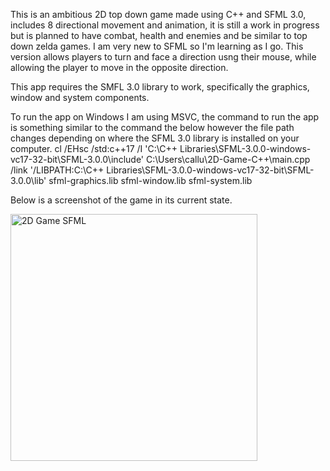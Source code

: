 This is an ambitious 2D top down game made using C++ and SFML 3.0, includes 8 directional movement and animation, it is still a work in progress but is planned to have combat, health and enemies and be similar to top down zelda games. I am very new to SFML so I'm learning as I go. This version allows players to turn and face a direction usng their mouse, while allowing the player to move in the opposite direction.

This app requires the SMFL 3.0 library to work, specifically the graphics, window and system components.

To run the app on Windows I am using MSVC, the command to run the app is something similar to the command the below however the file path changes depending on where the SFML 3.0 library is installed on your computer.
cl /EHsc /std:c++17 /I 'C:\C++ Libraries\SFML-3.0.0-windows-vc17-32-bit\SFML-3.0.0\include' C:\Users\callu\2D-Game-C++\main.cpp /link '/LIBPATH:C:\C++ Libraries\SFML-3.0.0-windows-vc17-32-bit\SFML-3.0.0\lib' sfml-graphics.lib sfml-window.lib sfml-system.lib

Below is a screenshot of the game in its current state.

<img width="395" alt="2D Game SFML" src="https://github.com/user-attachments/assets/78444bac-4418-441f-b92b-858ecac660cd" />
